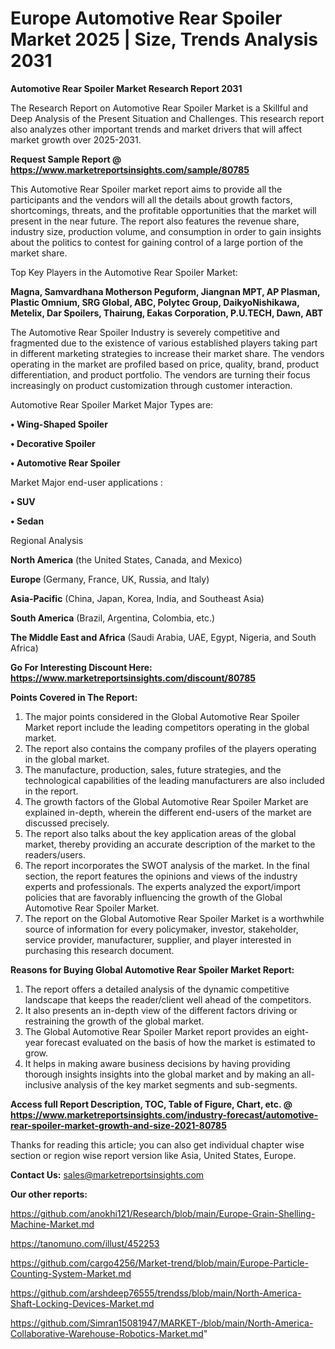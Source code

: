 # Europe Automotive Rear Spoiler Market 2025 | Size, Trends Analysis 2031

<strong>Automotive Rear Spoiler Market Research Report 2031</strong>

The Research Report on Automotive Rear Spoiler Market is a Skillful and Deep Analysis of the Present Situation and Challenges. This research report also analyzes other important trends and market drivers that will affect market growth over 2025-2031.

<strong>Request Sample Report @ <a href=https://www.marketreportsinsights.com/sample/80785>https://www.marketreportsinsights.com/sample/80785</a></strong>

This Automotive Rear Spoiler market report aims to provide all the participants and the vendors will all the details about growth factors, shortcomings, threats, and the profitable opportunities that the market will present in the near future. The report also features the revenue share, industry size, production volume, and consumption in order to gain insights about the politics to contest for gaining control of a large portion of the market share.

Top Key Players in the Automotive Rear Spoiler Market:

<strong>Magna, Samvardhana Motherson Peguform, Jiangnan MPT, AP Plasman, Plastic Omnium, SRG Global, ABC, Polytec Group, DaikyoNishikawa, Metelix, Dar Spoilers, Thairung, Eakas Corporation, P.U.TECH, Dawn, ABT</strong>

The Automotive Rear Spoiler Industry is severely competitive and fragmented due to the existence of various established players taking part in different marketing strategies to increase their market share. The vendors operating in the market are profiled based on price, quality, brand, product differentiation, and product portfolio. The vendors are turning their focus increasingly on product customization through customer interaction.

Automotive Rear Spoiler Market Major Types are:

<strong>• Wing-Shaped Spoiler

• Decorative Spoiler

• Automotive Rear Spoiler</strong>

Market Major end-user applications :

<strong>• SUV

• Sedan</strong>

Regional Analysis

</u><strong><b>North America</b></strong> (the United States, Canada, and Mexico)

<strong><b>Europe </b></strong>(Germany, France, UK, Russia, and Italy)

<strong><b>Asia-Pacific</b></strong> (China, Japan, Korea, India, and Southeast Asia)

<strong><b>South America</b></strong> (Brazil, Argentina, Colombia, etc.)

<strong><b>The Middle East and Africa</b></strong> (Saudi Arabia, UAE, Egypt, Nigeria, and South Africa)

<strong>Go For Interesting Discount Here: <a href=https://www.marketreportsinsights.com/discount/80785>https://www.marketreportsinsights.com/discount/80785</a></strong>

<strong>Points Covered in The Report:</strong>
<ol>
  <li>The major points considered in the Global Automotive Rear Spoiler Market report include the leading competitors operating in the global market.</li>
  <li>The report also contains the company profiles of the players operating in the global market.</li>
  <li>The manufacture, production, sales, future strategies, and the technological capabilities of the leading manufacturers are also included in the report.</li>
  <li>The growth factors of the Global Automotive Rear Spoiler Market are explained in-depth, wherein the different end-users of the market are discussed precisely.</li>
  <li>The report also talks about the key application areas of the global market, thereby providing an accurate description of the market to the readers/users.</li>
  <li>The report incorporates the SWOT analysis of the market. In the final section, the report features the opinions and views of the industry experts and professionals. The experts analyzed the export/import policies that are favorably influencing the growth of the Global Automotive Rear Spoiler Market.</li>
  <li>The report on the Global Automotive Rear Spoiler Market is a worthwhile source of information for every policymaker, investor, stakeholder, service provider, manufacturer, supplier, and player interested in purchasing this research document.</li>
</ol>
<strong>Reasons for Buying Global Automotive Rear Spoiler Market Report:</strong>

<ol>
  <li>The report offers a detailed analysis of the dynamic competitive landscape that keeps the reader/client well ahead of the competitors.</li>
  <li>It also presents an in-depth view of the different factors driving or restraining the growth of the global market.</li>
  <li>The Global Automotive Rear Spoiler Market report provides an eight-year forecast evaluated on the basis of how the market is estimated to grow.</li>
  <li>It helps in making aware business decisions by having providing thorough insights insights into the global market and by making an all-inclusive analysis of the key market segments and sub-segments.</li>
</ol>
<strong>Access full Report Description, TOC, Table of Figure, Chart, etc. @ <a href=https://www.marketreportsinsights.com/industry-forecast/automotive-rear-spoiler-market-growth-and-size-2021-80785>https://www.marketreportsinsights.com/industry-forecast/automotive-rear-spoiler-market-growth-and-size-2021-80785</a></strong>


Thanks for reading this article; you can also get individual chapter wise section or region wise report version like Asia, United States, Europe.

<strong>Contact Us:</strong>
sales@marketreportsinsights.com

<strong>Our other reports:</strong>

<a href=https://github.com/anokhi121/Research/blob/main/Europe-Grain-Shelling-Machine-Market.md>https://github.com/anokhi121/Research/blob/main/Europe-Grain-Shelling-Machine-Market.md</a>

<a href=https://tanomuno.com/illust/452253>https://tanomuno.com/illust/452253</a>

<a href=https://github.com/cargo4256/Market-trend/blob/main/Europe-Particle-Counting-System-Market.md>https://github.com/cargo4256/Market-trend/blob/main/Europe-Particle-Counting-System-Market.md</a>

<a href=https://github.com/arshdeep76555/trendss/blob/main/North-America-Shaft-Locking-Devices-Market.md>https://github.com/arshdeep76555/trendss/blob/main/North-America-Shaft-Locking-Devices-Market.md</a>

<a href=https://github.com/Simran15081947/MARKET-/blob/main/North-America-Collaborative-Warehouse-Robotics-Market.md>https://github.com/Simran15081947/MARKET-/blob/main/North-America-Collaborative-Warehouse-Robotics-Market.md</a>"
